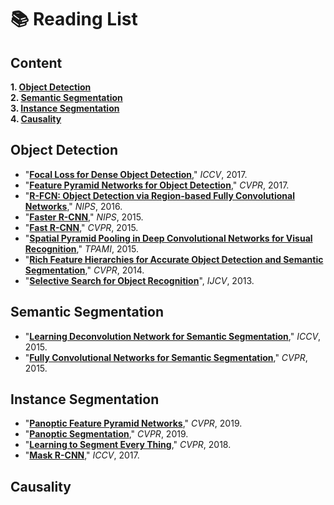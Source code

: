 # 📚 Reading List

## Content

  **1. [Object Detection](https://github.com/Andrew-Ng-s-number-one-fan/Readings/blob/master/README.md#object-detection)** <br>
  **2. [Semantic Segmentation](https://github.com/Andrew-Ng-s-number-one-fan/Readings/blob/master/README.md#semantic-segmentation)** <br>
  **3. [Instance Segmentation](https://github.com/Andrew-Ng-s-number-one-fan/Readings/blob/master/README.md#instance-segmentation)** <br>
  **4. [Causality](https://github.com/Andrew-Ng-s-number-one-fan/Readings/blob/master/README.md#causality)** <br>

## Object Detection

- "**[Focal Loss for Dense Object Detection]()**," *ICCV*, 2017.
- "**[Feature Pyramid Networks for Object Detection](https://github.com/Andrew-Ng-s-number-one-fan/Readings/blob/master/Object%20Detection/2017_cvpr_fpn.pdf)**," *CVPR*, 2017. 
- "**[R-FCN: Object Detection via Region-based Fully Convolutional Networks](https://github.com/Andrew-Ng-s-number-one-fan/Readings/blob/master/Object%20Detection/2016_nips_r_fcn.pdf)**," *NIPS*, 2016.
- "**[Faster R-CNN](https://github.com/Andrew-Ng-s-number-one-fan/Readings/blob/master/Object%20Detection/2015_nips_faster_r_cnn.pdf)**," *NIPS*, 2015.
- "**[Fast R-CNN](https://github.com/Andrew-Ng-s-number-one-fan/Readings/blob/master/Object%20Detection/2015_cvpr_fast_r_cnn.pdf)**," *CVPR*, 2015.
- "**[Spatial Pyramid Pooling in Deep Convolutional Networks for Visual Recognition](https://github.com/Andrew-Ng-s-number-one-fan/Readings/blob/master/Object%20Detection/2015_tpami_spp_net.pdf)**," *TPAMI*, 2015.
- "**[Rich Feature Hierarchies for Accurate Object Detection and Semantic Segmentation](https://github.com/Andrew-Ng-s-number-one-fan/Readings/blob/master/Object%20Detection/2014_cvpr_r_cnn.pdf)**," *CVPR*, 2014.
- "**[Selective Search for Object Recognition](https://github.com/Andrew-Ng-s-number-one-fan/Readings/blob/master/Object%20Detection/2013_ijcv_selective_search.pdf)**", *IJCV*, 2013.


## Semantic Segmentation

- "**[Learning Deconvolution Network for Semantic Segmentation](https://github.com/Andrew-Ng-s-number-one-fan/Readings/blob/master/Semantic%20Segmentation/2015_iccv_deconvolution.pdf)**," *ICCV*, 2015.
- "**[Fully Convolutional Networks for Semantic Segmentation](https://github.com/Andrew-Ng-s-number-one-fan/Readings/blob/master/Semantic%20Segmentation/2015_cvpr_fcn_for_semantic_segmentation.pdf)**," *CVPR*, 2015.


## Instance Segmentation

- "**[Panoptic Feature Pyramid Networks](https://github.com/Andrew-Ng-s-number-one-fan/Readings/blob/master/Instance%20Segmentation/2019_cvpr_panoptic_fpn.pdf)**," *CVPR*, 2019.
- "**[Panoptic Segmentation](https://github.com/Andrew-Ng-s-number-one-fan/Readings/blob/master/Instance%20Segmentation/2019_cvpr_panoptic_segmentation.pdf)**," *CVPR*, 2019.
- "**[Learning to Segment Every Thing]()**," *CVPR*, 2018.
- "**[Mask R-CNN](https://github.com/Andrew-Ng-s-number-one-fan/Readings/blob/master/Object%20Detection/2017_iccv_mask_r_cnn.pdf)**," *ICCV*, 2017.


## Causality
